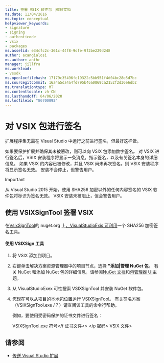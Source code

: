 ```yaml
---
title: 签署 VSIX 软件包 |微软文档
ms.date: 11/04/2016
ms.topic: conceptual
helpviewer_keywords:
- signature
- signing
- authenticode
- vsix
- packages
ms.assetid: e34cfc2c-361c-44f8-9cfe-9f2be229d248
author: acangialosi
ms.author: anthc
manager: jillfra
ms.workload:
- vssdk
ms.openlocfilehash: 17179c35496fc19322c5bb951f4d04bc28e5d7bc
ms.sourcegitcommit: 16a4a5da4a4fd795b46a0869ca2152f2d36e6db2
ms.translationtype: MT
ms.contentlocale: zh-CN
ms.lasthandoff: 04/06/2020
ms.locfileid: "80700092"
---
```

# <a name="signing-vsix-packages"></a>对 VSIX 包进行签名
扩展程序集无需在 Visual Studio 中运行之前进行签名，但最好这样做。

 如果要保护扩展并确保其未被篡改，则可以向 VSIX 包添加数字签名。 对 VSIX 进行签名后，VSIX 安装程序将显示一条消息，指示签名，以及有关签名本身的详细信息。 如果 VSIX 的内容已被修改，并且 VSIX 尚未再次签名，则 VSIX 安装程序将显示签名无效。 安装不会停止，但警告用户。

> [!IMPORTANT]
> 从 Visual Studio 2015 开始，使用 SHA256 加密以外的任何内容签名的 VSIX 软件包将标识为签名无效。 VSIX 安装未被阻止，但会警告用户。

## <a name="signing-a-vsix-with-vsixsigntool"></a>使用 VSIXSignTool 签署 VSIX
 在[VsixSignTool](https://www.nuget.org/packages/Microsoft.VSSDK.Vsixsigntool)的 nuget.org 上[，VisualStudioExis 可利用](https://www.nuget.org/profiles/VisualStudioExtensibility)一个 SHA256 加密签名工具。

#### <a name="to-use-the-vsixsigntool"></a>使用 VSIXSign 工具

1. 将 VSIX 添加到项目。

2. 右键单击解决方案资源管理器中的项目节点，选择 **"添加&#124;管理 NuGet 包**。  有关 NuGet 和添加 NuGet 包的详细信息，请参阅[NuGet 文档](/NuGet)和[包管理器 UI](/NuGet/Tools/Package-Manager-UI)主题。

3. 从 VisualStudioExex 可性搜索 VSIXSignTool 并安装 NuGet 软件包。

4. 您现在可以从项目的本地包位置运行 VSIXSignTool。 有关签名方案（VSIXSignTool.exe /？）请查阅该工具的命令行帮助。

   例如，要使用受密码保护的证书文件进行签名：

   VSIXSignTool.exe 符号\</f 证书文件\<> \</p 密码> VSIX 文件>

## <a name="see-also"></a>请参阅
- [传送 Visual Studio 扩展](../extensibility/shipping-visual-studio-extensions.md)
